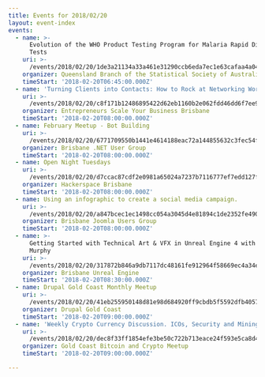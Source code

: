 ```yaml
---
title: Events for 2018/02/20
layout: event-index
events:
  - name: >-
      Evolution of the WHO Product Testing Program for Malaria Rapid Diagnostic
      Tests
    uri: >-
      /events/2018/02/20/1de3a21134a33a461e31290ccb6eda7ec1e63cafaa4a046d083ade3c4a002dc3
    organizer: Queensland Branch of the Statistical Society of Australia
    timeStart: '2018-02-20T06:45:00.000Z'
  - name: 'Turning Clients into Contacts: How to Rock at Networking Workshop'
    uri: >-
      /events/2018/02/20/c8f171b12486895422d62eb1160b2e062fdd46dd6f7ee9ef0e7348a0a44b191c
    organizer: Entrepreneurs Scale Your Business Brisbane
    timeStart: '2018-02-20T08:00:00.000Z'
  - name: February Meetup - Bot Building
    uri: >-
      /events/2018/02/20/6771709550b1441e4614188eac72a144855632c3fec54fff7eead10df23200a7
    organizer: Brisbane .NET User Group
    timeStart: '2018-02-20T08:00:00.000Z'
  - name: Open Night Tuesdays
    uri: >-
      /events/2018/02/20/d7ccac87cdf2e0981a65024a7237b7116777ef7edd127ff41e4c313592615515
    organizer: Hackerspace Brisbane
    timeStart: '2018-02-20T08:00:00.000Z'
  - name: Using an infographic to create a social media campaign.
    uri: >-
      /events/2018/02/20/a847bcec1ec1498cc054a3045d4e81894c1de2352fe49005202ae64f0a9b397f
    organizer: Brisbane Joomla Users Group
    timeStart: '2018-02-20T08:00:00.000Z'
  - name: >-
      Getting Started with Technical Art & VFX in Unreal Engine 4 with Chris
      Murphy
    uri: >-
      /events/2018/02/20/317872b846a9db7117dc48161fe912964f58669ec4a34eee036717642944be8f
    organizer: Brisbane Unreal Engine
    timeStart: '2018-02-20T08:30:00.000Z'
  - name: Drupal Gold Coast Monthly Meetup
    uri: >-
      /events/2018/02/20/41eb255950148d81e98d684920ff9cbdb5f5592dfb405706f6cd6b2d914be3d0
    organizer: Drupal Gold Coast
    timeStart: '2018-02-20T09:00:00.000Z'
  - name: 'Weekly Crypto Currency Discussion. ICOs, Security and Mining and more'
    uri: >-
      /events/2018/02/20/dec8f33ff1854efe3be50c722b713eace24f593e5ca8d432372a0c1ba0f685b8
    organizer: Gold Coast Bitcoin and Crypto Meetup
    timeStart: '2018-02-20T09:00:00.000Z'

---
```

